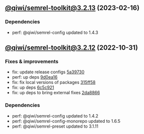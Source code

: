 ## [@qiwi/semrel-toolkit@3.2.13](https://github.com/qiwi/semantic-release-toolkit/compare/2022.10.31-qiwi.semrel-toolkit.3.2.12-f0...2023.2.16-qiwi.semrel-toolkit.3.2.13-f0) (2023-02-16)

### Dependencies
* perf: @qiwi/semrel-config updated to 1.4.3

## [@qiwi/semrel-toolkit@3.2.12](https://github.com/qiwi/semantic-release-toolkit/compare/@qiwi/semrel-toolkit@3.2.11...2022.10.31-qiwi.semrel-toolkit.3.2.12-f0) (2022-10-31)

### Fixes & improvements
* fix: update release configs [5a39730](https://github.com/qiwi/semantic-release-toolkit/commit/5a397307f1106581804e839acf8bceae96017d6c)
* perf: up deps [9d0ea16](https://github.com/qiwi/semantic-release-toolkit/commit/9d0ea1650d3652d7fa230bd97db532b2a85e820c)
* fix: fix local versions of packages [315ff58](https://github.com/qiwi/semantic-release-toolkit/commit/315ff58425517a49a4c78691db89bab826314bd8)
* fix: up deps [6c5c921](https://github.com/qiwi/semantic-release-toolkit/commit/6c5c921933676bd1d27b6fe21eb7d181f6f5192f)
* fix: up deps to bring external fixes [2da8866](https://github.com/qiwi/semantic-release-toolkit/commit/2da886671264d7694eaea4fd3acc17ea55f62ab5)

### Dependencies
* perf: @qiwi/semrel-config updated to 1.4.2
* perf: @qiwi/semrel-config-monorepo updated to 1.6.5
* perf: @qiwi/semrel-preset updated to 3.1.11
